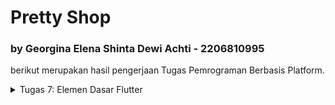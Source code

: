 # Pretty Shop
### by Georgina Elena Shinta Dewi Achti - 2206810995
berikut merupakan hasil pengerjaan Tugas Pemrograman Berbasis Platform.

<details>
<summary>Tugas 7: Elemen Dasar Flutter</summary>

<br>

# TUGAS 2📕

Proyek ini dibuat dengan tujuan memenuhi Tugas 7 Pemrograman Berbasis Platform. Nama aplikasi saya, yaitu **Pretty Shop** bayangannya akan menjadi aplikasi jual-beli aksesoris. 

Saya akan menjelaskan beberapa poin-poin berikut:
1. Apa perbedaan utama antara stateless dan stateful widget dalam konteks pengembangan aplikasi Flutter?
2. Sebutkan seluruh widget yang kamu gunakan untuk menyelesaikan tugas ini dan jelaskan fungsinya masing-masing.
3. Implementasi Proyek 

<details>
<summary>Stateless Widget vs Stateful Widget</summary>

Dalam konteks pengembangan aplikasi menggunakan Flutter, yang merupakan sebuah framework untuk membangun aplikasi mobile, web, dan desktop dari basis kode tunggal, perbedaan utama antara stateless dan stateful widget adalah bagaimana mereka mengelola status (state).

**Stateless Widget:**
- **Tidak ada state:** Stateless widget tidak menyimpan state. Artinya, mereka tidak menyimpan nilai atau konfigurasi yang bisa berubah selama waktu runtime. Contohnya adalah teks atau ikon yang tidak berubah ketika ada interaksi pengguna.
- **Re-rendering:** Ketika informasi yang diberikan kepada widget berubah, widget tersebut akan dibangun ulang (rebuild) untuk memperbarui tampilan.
- **Lifecycle yang sederhana:** Mereka hanya memiliki lifecycle yang sederhana yaitu dibuat dan dihancurkan.
- **Penggunaan:** Stateless widget umumnya digunakan untuk bagian antarmuka pengguna yang statis dan tidak bergantung pada jumlah yang berubah.
- **Contoh:** `Text`, `Icon`, `Container`

**Stateful Widget:**
- **Dengan state:** Stateful widget dirancang untuk menyimpan state. Mereka bisa merespon perubahan data atau perilaku pengguna dan mengubah tampilan mereka sesuai dengan state yang berubah.
- **State object:** Stateful widget memiliki objek state yang terpisah yang menyimpan state dan memiliki lifecycle yang lebih panjang dibandingkan dengan widget itu sendiri.
- **Lifecycle yang kompleks:** Mereka memiliki lifecycle yang lebih kompleks dengan metode seperti `initState`, `setState`, `dispose`, yang memungkinkan untuk inisialisasi state, perubahan state, dan pembersihan sumber daya.
- **Penggunaan:** Digunakan ketika bagian dari UI diharapkan untuk berinteraksi dengan pengguna atau ketika data terkait UI perlu berubah sepanjang waktu (misalnya, input pengguna, data yang diunduh, animasi, dll).
- **Contoh:** `Checkbox`, `Slider`, `Form`


</details>

<details>
<summary>Widget yang digunakan di dalam Aplikasi</summary>

Berikut merupakan beberapa widget yang digunakan untuk memenuhi tugas kelas ini:
1. `Scaffold`: Ini adalah layout utama untuk halaman pada aplikasi Flutter yang menyediakan struktur dasar untuk layout dengan app bar, body, floating action button, drawer, dan bottom navigation.

2. `AppBar`: Sebuah app bar yang biasanya ditampilkan di atas Scaffold yang bisa menampilkan judul, ikon, dan tindakan lainnya.

3. `SingleChildScrollView`: Membuat widget yang dapat discroll.

4. `IconButton`: Tombol dengan ikon yang men-trigger suatu aksi ketika ditekan.

5. `SnackBar`: Sebuah pesan ringan yang muncul di bagian bawah layar untuk memberikan feedback singkat kepada pengguna.

6. `Icon`: Widget yang menampilkan ikon dari library bawaan atau ikon kustom.

7. `Text`: Sebuah widget yang menampilkan serangkaian karakter dengan gaya yang berbeda.

8. `InkWell`: Membuat area yang responsif terhadap sentuhan.

9. `Container` : Membuat sebuah kotak yang dapat menampung widget lainnya.

10. `Column`: Menampilkan children widget secara vertikal.

11. `StatefulWidget`: Dalam kasus ini, Anda mungkin akan menggunakan StatefulWidget untuk mengatur state ketika tombol ditekan untuk menampilkan SnackBar.

12. `MaterialApp`: Menyediakan struktur dasar untuk tampilan aplikasi, seperti tema, home, dan lain-lain.

13. `Padding`: Memberikan padding pada widget yang diinginkan.

</details>

<details>
<summary>Implementasi Proyek</summary>

Baik, mari kita terapkan penjelasan di atas untuk membuat sebuah aplikasi Flutter dengan nama `pretty_shop` dan persiapkan untuk di-push ke repositori GitHub `pretty-shop-mobile`. Berikut adalah langkah-langkahnya:

<details>
<summary>Instalasi Flutter</summary>

Saya melakukan beberapa tahapan berikut:

1. **Sistem yang Saya Miliki**
   - Sistem operasi macOS (64-bit).
   - Apple Silicon (M1)
   - ver 12.2.1

2. **Mengunduh Flutter SDK:**
   - Saya mengunjungi situs Flutter dan mengunduh Flutter SDK untuk macOS Apple Silicon.
   - Ekstrak file ke lokasi yang diinginkan, untuk proyek saya ada di subdirektori `PBPFlutter`.

3. **Menambahkan Flutter ke Path**
   - Buka terminal folder yang berisi ekstrak file `flutter` dan jalankan perintah 
   ```
   export PATH="$PATH:`pwd`/flutter/bin"
   ```
    Perintah ini menetapkan variabel PATH Anda hanya untuk jendela terminal saat ini.

4. **Menjalankan Flutter Doctor**
   - Di terminal yang sama, jalankan perintah `flutter doctor` untuk memeriksa apakah ada dependensi yang perlu Anda instalasi atau konfigurasi.

5. **Melakukan Instalasi sesuai dependensi yang diperlukan**
    - Saya mendownload Android Studio untuk tools yang wajib digunakan
    - Untuk IDE, saya tetap menggunakan VS Code dan mendownload extension yang diperlukan.

</details>

<details>
<summary>Membuat Aplikasi Flutter Baru</summary>

   Buka Terminal atau Command Prompt dan navigasikan ke direktori di mana Anda ingin proyek Flutter berada. Kemudian jalankan perintah:

   ```sh
   flutter create pretty_shop
   cd pretty_shop
   ```

**Menjalankan Aplikasi Flutter:** Jalankan aplikasi dengan `flutter run` atau `flutter run -d chrome` untuk menjalankan di Chrome.

</details>

<detail>
<summary>Membuat Struktur Proyek</summary>

tahapan yang saya lakukan:

**Merapikan Struktur Proyek**
   - Buat file `menu.dart` di dalam subdirektori `lib`
   - Saya buat file menu.dart pada direktori `pretty_shop/lib` dan menambahkan potongan kode:
```dart
import 'package:flutter/material.dart';
```
   

   - Pada `main.dart` saya menghapus kelas `MyHomePage` dan `_MyHomePageState` dan menambahkan"

   ```dart
   import 'package:pretty_shop/menu.dart';
   ```

   - Kemudian saya tambahkan kelas `MyHomePage` pada `menu.dart`sebagai widget yang bersifat stateless:
   ```dart
   class MyHomePage extends StatelessWidget {
    MyHomePage({Key? key}) : super(key: key);

    @override
    Widget build(BuildContext context) {
        return Scaffold(
            ...
        );
    }
}
   ```

   - **Membuat tiga tombol sederhana dengan ikon dan teks:**
   Saya akan membuat tombol dengan menggunakan card. Pertama saya definisikan tombol dalam suatu class:
   ```dart
   class ShopItem {
        final String name;
        final IconData icon;
        final Color color;

  ShopItem(this.name, this.icon, this.color);
}
   ```

   Kemudian pada class `MyHomePage` saya tambahkan list berisi objek tombol tersebut. Di bawah kode `MyHomePage({Key? key}) : super(key: key);` saya tambahkan
   ```dart
   class MyHomePage extends StatelessWidget {
    MyHomePage({Key? key}) : super(key: key);

    
  // Menggunakan Colors.pinkAccent untuk warna pink terang
    final List<ShopItem> items = [
        ShopItem("Lihat Item", Icons.checklist, Color.fromARGB(255, 255, 205, 224)),
        ShopItem("Tambah Item", Icons.add_shopping_cart, Color.fromARGB(255, 255, 184, 253)),
        ShopItem("Logout", Icons.logout, Color.fromARGB(255, 174, 235, 255)),
    ];
    ...
   ```

   Lalu saya membuat widget baru untuk membuat cards tersebut:
   ```dart
   @override
  Widget build(BuildContext context) {
    return Material(
      color: item.color,
      child: InkWell(
        // Area responsive terhadap sentuhan
        onTap: () {
          // Memunculkan SnackBar ketika diklik
          ScaffoldMessenger.of(context)
            ..hideCurrentSnackBar()
            ..showSnackBar(SnackBar(
                content: Text("Kamu telah menekan tombol ${item.name}!")));
        },
        child: Container(
          // Container untuk menyimpan Icon dan Text
          padding: const EdgeInsets.all(8),
          child: Center(
            child: Column(
              mainAxisAlignment: MainAxisAlignment.center,
              children: [
                Icon(
                  item.icon,
                  color: Colors.white,
                  size: 30.0,
                ),
                const Padding(padding: EdgeInsets.all(3)),
                Text(
                  item.name,
                  textAlign: TextAlign.center,
                  style: const TextStyle(color: Colors.white),
                ),
              ],
            ),
          ),
        ),
      ),
    );
  }
}
   ```

   Untuk menampilkan card, saya buat halaman utama dengan menambahkan kode berikut pada class `myHomePage`:
   ```dart
   @override
    Widget build(BuildContext context) {
        return Scaffold(
            appBar: AppBar(
              title: const Text(
                'Hi! Welcome to',
              ),
              foregroundColor: Colors.white,
              backgroundColor: const Color.fromARGB(169, 255, 0, 85),
            ),
            body: SingleChildScrollView(
              // Widget wrapper yang dapat discroll
              child: Padding(
                padding: const EdgeInsets.all(10.0), // Set padding dari halaman
                child: Column(
                  // Widget untuk menampilkan children secara vertikal
                  children: <Widget>[
                    const Padding(
                      padding: EdgeInsets.only(top: 10.0, bottom: 10.0),
                      // Widget Text untuk menampilkan tulisan dengan alignment center dan style yang sesuai
                      child: Text(
                        'Pretty Shop', // Text yang menandakan toko
                        textAlign: TextAlign.center,
                        style: TextStyle(
                          fontSize: 30,
                          fontWeight: FontWeight.bold,
                        ),
                      ),
                    ),
                    // Grid layout
                    GridView.count(
                      // Container pada card kita.
                      primary: true,
                      padding: const EdgeInsets.all(20),
                      crossAxisSpacing: 10,
                      mainAxisSpacing: 10,
                      crossAxisCount: 3,
                      shrinkWrap: true,
                      children: items.map((ShopItem item) {
                        // Iterasi untuk setiap item
                        return ShopCard(item);
                      }).toList(),
                    ),
                  ],
                ),
              ),
            ),
          );
        }
   ```

   memunculkan Snackbar:
   ```dart
   child: InkWell(
        // Area responsive terhadap sentuhan
        onTap: () {
          // Memunculkan SnackBar ketika diklik
          ScaffoldMessenger.of(context)
            ..hideCurrentSnackBar()
            ..showSnackBar(SnackBar(
                content: Text("Kamu telah menekan tombol ${item.name}!")));
        },
   ```

   - **Di dalam file `menu.dart` isi keseluruhannya sebagai berikut:**
   
   ```dart
import 'package:flutter/material.dart';

class ShopItem {
  final String name;
  final IconData icon;
  final Color color;

  ShopItem(this.name, this.icon, this.color);
}

class ShopCard extends StatelessWidget {
  final ShopItem item;

  const ShopCard(this.item, {super.key}); // Constructor

  @override
  Widget build(BuildContext context) {
    return Material(
      color: item.color,
      child: InkWell(
        // Area responsive terhadap sentuhan
        onTap: () {
          // Memunculkan SnackBar ketika diklik
          ScaffoldMessenger.of(context)
            ..hideCurrentSnackBar()
            ..showSnackBar(SnackBar(
                content: Text("Kamu telah menekan tombol ${item.name}!")));
        },
        child: Container(
          // Container untuk menyimpan Icon dan Text
          padding: const EdgeInsets.all(8),
          child: Center(
            child: Column(
              mainAxisAlignment: MainAxisAlignment.center,
              children: [
                Icon(
                  item.icon,
                  color: Colors.white,
                  size: 30.0,
                ),
                const Padding(padding: EdgeInsets.all(3)),
                Text(
                  item.name,
                  textAlign: TextAlign.center,
                  style: const TextStyle(color: Colors.white),
                ),
              ],
            ),
          ),
        ),
      ),
    );
  }
}

 class MyHomePage extends StatelessWidget {
    MyHomePage({Key? key}) : super(key: key);

    
  // Menggunakan Colors.pinkAccent untuk warna pink terang
  final List<ShopItem> items = [
    ShopItem("Lihat Item", Icons.checklist, Color.fromARGB(255, 255, 205, 224)),
    ShopItem("Tambah Item", Icons.add_shopping_cart, Color.fromARGB(255, 255, 184, 253)),
    ShopItem("Logout", Icons.logout, Color.fromARGB(255, 174, 235, 255)),
  ];

    @override
    Widget build(BuildContext context) {
        return Scaffold(
            appBar: AppBar(
              title: const Text(
                'Hi! Welcome to',
              ),
              foregroundColor: Colors.white,
              backgroundColor: const Color.fromARGB(169, 255, 0, 85),
            ),
            body: SingleChildScrollView(
              // Widget wrapper yang dapat discroll
              child: Padding(
                padding: const EdgeInsets.all(10.0), // Set padding dari halaman
                child: Column(
                  // Widget untuk menampilkan children secara vertikal
                  children: <Widget>[
                    const Padding(
                      padding: EdgeInsets.only(top: 10.0, bottom: 10.0),
                      // Widget Text untuk menampilkan tulisan dengan alignment center dan style yang sesuai
                      child: Text(
                        'Pretty Shop', // Text yang menandakan toko
                        textAlign: TextAlign.center,
                        style: TextStyle(
                          fontSize: 30,
                          fontWeight: FontWeight.bold,
                        ),
                      ),
                    ),
                    // Grid layout
                    GridView.count(
                      // Container pada card kita.
                      primary: true,
                      padding: const EdgeInsets.all(20),
                      crossAxisSpacing: 10,
                      mainAxisSpacing: 10,
                      crossAxisCount: 3,
                      shrinkWrap: true,
                      children: items.map((ShopItem item) {
                        // Iterasi untuk setiap item
                        return ShopCard(item);
                      }).toList(),
                    ),
                  ],
                ),
              ),
            ),
          );
    }
}
   ```

   - **Di dalam file `main.dart` isi keseluruhannya sebagai berikut:**

   ```dart
import 'package:flutter/material.dart';
import 'package:pretty_shop/menu.dart';

void main() {
  runApp(const MyApp());
}

class MyApp extends StatelessWidget {
  const MyApp({super.key});

  // This widget is the root of your application.
  @override
  Widget build(BuildContext context) {
    return MaterialApp(
      title: 'Pretty Shop',
      theme: ThemeData(
        // This is the theme of your application.
        //
        // TRY THIS: Try running your application with "flutter run". You'll see
        // the application has a blue toolbar. Then, without quitting the app,
        // try changing the seedColor in the colorScheme below to Colors.green
        // and then invoke "hot reload" (save your changes or press the "hot
        // reload" button in a Flutter-supported IDE, or press "r" if you used
        // the command line to start the app).
        //
        // Notice that the counter didn't reset back to zero; the application
        // state is not lost during the reload. To reset the state, use hot
        // restart instead.
        //
        // This works for code too, not just values: Most code changes can be
        // tested with just a hot reload.
        colorScheme: ColorScheme.fromSeed(seedColor: Colors.indigo),
        useMaterial3: true,
      ),
      home: MyHomePage(),
    );
  }
}
```

</details>



</details>